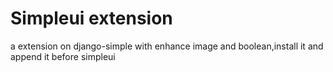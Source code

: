 # Simpleui extension

a extension on django-simple with enhance image and boolean,install it and append it before simpleui
